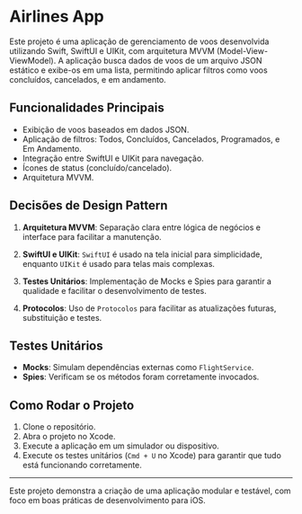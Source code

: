 # Airlines App

Este projeto é uma aplicação de gerenciamento de voos desenvolvida utilizando Swift, SwiftUI e UIKit, com arquitetura MVVM (Model-View-ViewModel). A aplicação busca dados de voos de um arquivo JSON estático e exibe-os em uma lista, permitindo aplicar filtros como voos concluídos, cancelados, e em andamento.

## Funcionalidades Principais

- Exibição de voos baseados em dados JSON.
- Aplicação de filtros: Todos, Concluídos, Cancelados, Programados, e Em Andamento.
- Integração entre SwiftUI e UIKit para navegação.
- Ícones de status (concluído/cancelado).
- Arquitetura MVVM.

## Decisões de Design Pattern

1. **Arquitetura MVVM**: Separação clara entre lógica de negócios e interface para facilitar a manutenção.
  
2. **SwiftUI e UIKit**: `SwiftUI` é usado na tela inicial para simplicidade, enquanto `UIKit` é usado para telas mais complexas.

3. **Testes Unitários**: Implementação de Mocks e Spies para garantir a qualidade e facilitar o desenvolvimento de testes.

4. **Protocolos**: Uso de `Protocolos` para facilitar as atualizações futuras, substituição e testes.

## Testes Unitários

- **Mocks**: Simulam dependências externas como `FlightService`.
- **Spies**: Verificam se os métodos foram corretamente invocados.


## Como Rodar o Projeto

1. Clone o repositório.
2. Abra o projeto no Xcode.
3. Execute a aplicação em um simulador ou dispositivo.
4. Execute os testes unitários (`Cmd + U` no Xcode) para garantir que tudo está funcionando corretamente.

---

Este projeto demonstra a criação de uma aplicação modular e testável, com foco em boas práticas de desenvolvimento para iOS.
